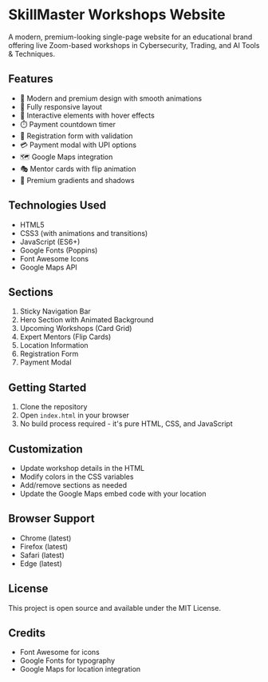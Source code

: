 # SkillMaster Workshops Website

A modern, premium-looking single-page website for an educational brand offering live Zoom-based workshops in Cybersecurity, Trading, and AI Tools & Techniques.

## Features

- 🎨 Modern and premium design with smooth animations
- 📱 Fully responsive layout
- 🎯 Interactive elements with hover effects
- ⏱️ Payment countdown timer
- 📝 Registration form with validation
- 💳 Payment modal with UPI options
- 🗺️ Google Maps integration
- 🎭 Mentor cards with flip animation
- 🎨 Premium gradients and shadows

## Technologies Used

- HTML5
- CSS3 (with animations and transitions)
- JavaScript (ES6+)
- Google Fonts (Poppins)
- Font Awesome Icons
- Google Maps API

## Sections

1. Sticky Navigation Bar
2. Hero Section with Animated Background
3. Upcoming Workshops (Card Grid)
4. Expert Mentors (Flip Cards)
5. Location Information
6. Registration Form
7. Payment Modal

## Getting Started

1. Clone the repository
2. Open `index.html` in your browser
3. No build process required - it's pure HTML, CSS, and JavaScript

## Customization

- Update workshop details in the HTML
- Modify colors in the CSS variables
- Add/remove sections as needed
- Update the Google Maps embed code with your location

## Browser Support

- Chrome (latest)
- Firefox (latest)
- Safari (latest)
- Edge (latest)

## License

This project is open source and available under the MIT License.

## Credits

- Font Awesome for icons
- Google Fonts for typography
- Google Maps for location integration 
